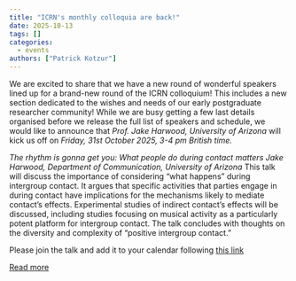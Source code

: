 ```yaml
---
title: "ICRN's monthly colloquia are back!"
date: 2025-10-13
tags: []
categories:
  - events
authors: ["Patrick Kotzur"]
---
```


We are excited to share that we have a new round of wonderful speakers lined up for a brand-new round of the ICRN colloquium! This includes a new section dedicated to the wishes and needs of our early postgraduate researcher community!
  While we are busy getting a few last details organised before we release the full list of speakers and schedule, we would like to announce that *Prof. Jake Harwood, University of Arizona* will kick us off on *Friday, 31st October 2025, 3-4 pm British time.* 
  
  *The rhythm is gonna get you: What people do during contact matters*
  _Jake Harwood, Department of Communication, University of Arizona_
   This talk will discuss the importance of considering “what happens” during intergroup contact. It argues that specific activities that parties engage in during contact have implications for the mechanisms likely to mediate contact’s effects. Experimental studies of indirect contact’s effects will be discussed, including studies focusing on musical activity as a particularly potent platform for intergroup contact. The talk concludes with thoughts on the diversity and complexity of “positive intergroup contact.”
  
  
  Please join the talk and add it to your calendar following [this link](https://events.teams.microsoft.com/event/be7b3e09-22a8-4fec-962b-93616d4d2739@7250d88b-4b68-4529-be44-d59a2d8a6f94)
  
[Read more](https://events.teams.microsoft.com/event/be7b3e09-22a8-4fec-962b-93616d4d2739@7250d88b-4b68-4529-be44-d59a2d8a6f94)
